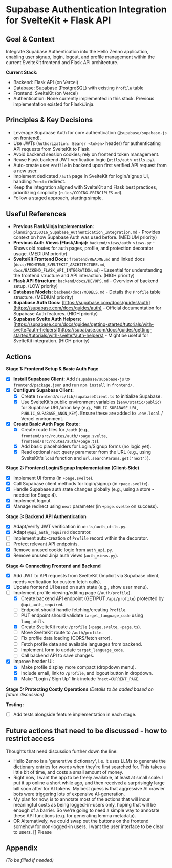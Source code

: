 # Supabase Authentication Integration for SvelteKit + Flask API

## Goal & Context

Integrate Supabase Authentication into the Hello Zenno application, enabling user signup, login, logout, and profile management within the current SvelteKit frontend and Flask API architecture.

**Current Stack:**
- Backend: Flask API (on Vercel)
- Database: Supabase (PostgreSQL) with existing `Profile` table
- Frontend: SvelteKit (on Vercel)
- Authentication: None currently implemented in this stack. Previous implementation existed for Flask/Jinja.

## Principles & Key Decisions

- Leverage Supabase Auth for core authentication (`@supabase/supabase-js` on frontend).
- Use JWTs (`Authorization: Bearer <token>` header) for authenticating API requests from SvelteKit to Flask.
- Avoid backend session cookies; rely on frontend token management.
- Reuse Flask backend JWT verification logic (`utils/auth_utils.py`).
- Auto-create user `Profile` in backend upon first verified API request from a new user.
- Implement dedicated `/auth` page in SvelteKit for login/signup UI, handling `?next=` redirect.
- Keep the integration aligned with SvelteKit and Flask best practices, prioritizing simplicity (`rules/CODING-PRINCIPLES.md`).
- Follow a staged approach, starting simple.

## Useful References

- **Previous Flask/Jinja Implementation:** `planning/250316_Supabase_Authentication_Integration.md` - Provides context on how Supabase Auth was used before. (MEDIUM priority)
- **Previous Auth Views (Flask/Jinja):** `backend/views/auth_views.py` - Shows old routes for auth pages, profile, and protection decorator usage. (MEDIUM priority)
- **SvelteKit Frontend Docs:** `frontend/README.md` and linked docs (`docs/FRONTEND_SVELTEKIT_ARCHITECTURE.md`, `docs/BACKEND_FLASK_API_INTEGRATION.md`) - Essential for understanding the frontend structure and API interaction. (HIGH priority)
- **Flask API Structure:** `backend/docs/DEVOPS.md` - Overview of backend setup. (LOW priority)
- **Database Models:** `backend/docs/MODELS.md` - Details the `Profile` table structure. (MEDIUM priority)
- **Supabase Auth Docs:** [https://supabase.com/docs/guides/auth](https://supabase.com/docs/guides/auth) - Official documentation for Supabase Auth features. (HIGH priority)
- **Supabase Svelte Auth Helpers:** [https://supabase.com/docs/guides/getting-started/tutorials/with-svelte#auth-helpers](https://supabase.com/docs/guides/getting-started/tutorials/with-svelte#auth-helpers) - Might be useful for SvelteKit integration. (HIGH priority)

## Actions

**Stage 1: Frontend Setup & Basic Auth Page**
- [x] **Install Supabase Client:** Add `@supabase/supabase-js` to `frontend/package.json` and run `npm install` in `frontend/`.
- [x] **Configure Supabase Client:**
    - [x] Create `frontend/src/lib/supabaseClient.ts` to initialize Supabase.
    - [x] Use SvelteKit's public environment variables (`$env/static/public`) for Supabase URL/anon key (e.g., `PUBLIC_SUPABASE_URL`, `PUBLIC_SUPABASE_ANON_KEY`). Ensure these are added to `.env.local` / Vercel environment.
- [x] **Create Basic Auth Page Route:**
    - [x] Create route files for `/auth` (e.g., `frontend/src/routes/auth/+page.svelte`, `frontend/src/routes/auth/+page.ts`).
    - [x] Add basic placeholders for Login/Signup forms (no logic yet).
    - [x] Read optional `next` query parameter from the URL (e.g., using SvelteKit's `load` function and `url.searchParams.get('next')`).

**Stage 2: Frontend Login/Signup Implementation (Client-Side)**
- [x] Implement UI forms (in `+page.svelte`).
- [x] Call Supabase client methods for login/signup (in `+page.svelte`).
- [x] Handle Supabase auth state changes globally (e.g., using a store - needed for Stage 4).
- [x] Implement logout.
- [x] Manage redirect using `next` parameter (in `+page.svelte` on success).

**Stage 3: Backend API Authentication**
- [x] Adapt/verify JWT verification in `utils/auth_utils.py`.
- [x] Adapt `@api_auth_required` decorator.
- [ ] Implement auto-creation of `Profile` record within the decorator.
- [ ] Protect relevant API endpoints.
- [x] Remove unused cookie logic from `auth_api.py`.
- [x] Remove unused Jinja auth views (`auth_views.py`).

**Stage 4: Connecting Frontend and Backend**
- [x] Add JWT to API requests from SvelteKit (Implicit via Supabase client, needs verification for custom fetch calls).
- [x] Update frontend UI based on auth state (e.g., show user menu).
- [ ] Implement profile viewing/editing page (`/auth/profile`).
  - [x] Create backend API endpoint (GET/PUT `/api/profile`) protected by `@api_auth_required`.
  - [ ] Endpoint should handle fetching/creating `Profile`.
  - [ ] PUT endpoint should validate `target_language_code` using `lang_utils`.
  - [x] Create SvelteKit route `/profile` (`+page.svelte`, `+page.ts`).
  - [ ] Move SvelteKit route to `/auth/profile`.
  - [ ] Fix profile data loading (CORS/fetch error).
  - [ ] Fetch profile data and available languages from backend.
  - [ ] Implement form to update `target_language_code`.
  - [ ] Call backend API to save changes.
- [x] Improve header UI:
  - [x] Make profile display more compact (dropdown menu).
  - [x] Include email, link to `/profile`, and logout button in dropdown.
  - [x] Make "Login / Sign Up" link include `?next=CURRENT_PAGE`.

**Stage 5: Protecting Costly Operations**
*(Details to be added based on future discussion)*

**Testing:**
- [ ] Add tests alongside feature implementation in each stage.

## Future actions that need to be discussed - how to restrict access

Thoughts that need discussion further down the line:
- Hello Zenno is a 'generative dictionary', i.e. it uses LLMs to generate the dictionary entries for words when they're first searched for. This takes a little bit of time, and costs a small amount of money.
- Right now, I want the app to be freely available, at least at small scale. I put it up online a short while ago, and then received a surprisingly large bill soon after for AI tokens. My best guess is that aggressive AI crawler bots were triggering lots of expensive AI-generation.
- My plan for now, is to annotate most of the actions that will incur meaningful costs as being logged-in-users only, hoping that will be enough of a barrier. So we're going to need a simple way to annotate these API functions (e.g. for generating lemma metadata).
- OR Alternatively, we could swap out the buttons on the frontend somehow for non-logged-in users. I want the user interface to be clear to users.
[] Please 

## Appendix

*(To be filled if needed)*

